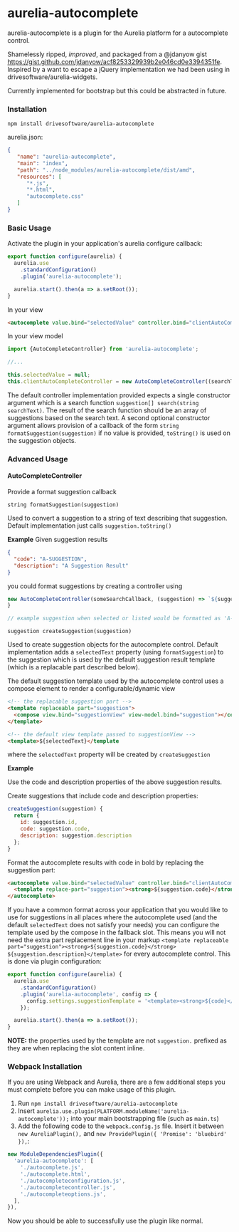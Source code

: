 # aurelia-autocomplete

aurelia-autocomplete is a plugin for the Aurelia platform for a autocomplete control.

Shamelessly ripped, _improved_, and packaged from a @jdanyow gist https://gist.github.com/jdanyow/acf8253329939b2e046cd0e3394351fe. Inspired by a want to escape a jQuery implementation we had been using in drivesoftware/aurelia-widgets.

Currently implemented for bootstrap but this could be abstracted in future.

### Installation

`npm install drivesoftware/aurelia-autocomplete`

aurelia.json:
```json
{
   "name": "aurelia-autocomplete",
   "main": "index",
   "path": "../node_modules/aurelia-autocomplete/dist/amd",
   "resources": [
      "*.js",
      "*.html",
      "autocomplete.css"
   ]
}
```

### Basic Usage

Activate the plugin in your application's aurelia configure callback:

```javascript
export function configure(aurelia) {
  aurelia.use
    .standardConfiguration()
    .plugin('aurelia-autocomplete');

  aurelia.start().then(a => a.setRoot());
}
```

In your view

```html
<autocomplete value.bind="selectedValue" controller.bind="clientAutoCompleteController"></autocomplete>
```

In your view model

```javascript
import {AutoCompleteController} from 'aurelia-autocomplete';

//...

this.selectedValue = null;
this.clientAutoCompleteController = new AutoCompleteController((searchText) => this.clientApi.search(searchText));
```

The default controller implementation provided expects a single constructor argument which is a search function `suggestion[] search(string searchText)`. The result of the search function should be an array of suggestions based on the search text. A second optional constructor argument allows provision of a callback of the form `string formatSuggestion(suggestion)` if no value is provided, `toString()` is used on the suggestion objects.

### Advanced Usage

#### AutoCompleteController

Provide a format suggestion callback

`string formatSuggestion(suggestion)`

Used to convert a suggestion to a string of text describing that suggestion. Default implementation just calls `suggestion.toString()`

**Example**
Given suggestion results 
```json
{
  "code": "A-SUGGESTION",
  "description": "A Suggestion Result"
}
```

you could format suggestions by creating a controller using

```javascript
new AutoCompleteController(someSearchCallback, (suggestion) => `${suggestion.code} ${suggestion.description}`);
}

// example suggestion when selected or listed would be formatted as 'A-SUGGESTION A Suggestion Result'
```

`suggestion createSuggestion(suggestion)`

 Used to create suggestion objects for the autocomplete control. Default implementation adds a `selectedText` property (using `formatSuggestion`) to the suggestion which is used by the default suggestion result template (which is a replacable part described below).

 The default suggestion template used by the autocomplete control uses a compose element to render a configurable/dynamic view
```html
<!-- the replacable suggestion part -->
<template replaceable part="suggestion">
  <compose view.bind="suggestionView" view-model.bind="suggestion"></compose>
</template>

<!-- the default view template passed to suggestionView -->
<template>${selectedText}</template
```
where the `selectedText` property will be created by `createSuggestion`

**Example**

Use the code and description properties of the above suggestion results.

Create suggestions that include code and description properties:
```javascript
createSuggestion(suggestion) {
  return {
    id: suggestion.id,
    code: suggestion.code,
    description: suggestion.description
  };
}
```

Format the autocomplete results with code in bold by replacing the suggestion part:
```html
<autocomplete value.bind="selectedValue" controller.bind="clientAutoCompleteController">
  <template replace-part="suggestion"><strong>${suggestion.code}</strong> ${suggestion.description}</template>
</autocomplete>
```

If you have a common format across your application that you would like to use for suggestions in all places where the autocomplete used (and the default `selectedText` does not satisfy your needs) you can configure the template used by the compose in the fallback slot. This means you will not need the extra part replacement line in your markup `<template replaceable part="suggestion"><strong>${suggestion.code}</strong> ${suggestion.description}</template>` for every autocomplete control. This is done via plugin configuration:

```javascript
export function configure(aurelia) {
  aurelia.use
    .standardConfiguration()
    .plugin('aurelia-autocomplete', config => {
      config.settings.suggestionTemplate = '<template><strong>${code}</strong> ${description}</template>'
    });

  aurelia.start().then(a => a.setRoot());
}
```

**NOTE:** the properties used by the template are not `suggestion.` prefixed as they are when replacing the slot content inline.

### Webpack Installation
If you are using Webpack and Aurelia, there are a few additional steps you must complete before you can make usage of this plugin.

1. Run `npm install drivesoftware/aurelia-autocomplete`
2. Insert `aurelia.use.plugin(PLATFORM.moduleName('aurelia-autocomplete'));` into your main bootstrapping file (such as `main.ts`)
3. Add the following code to the `webpack.config.js` file. Insert it between `new AureliaPlugin(),` and `new ProvidePlugin({ 'Promise': 'bluebird' }),`:
```js
new ModuleDependenciesPlugin({
  'aurelia-autocomplete': [
    './autocomplete.js',
    './autocomplete.html',
    './autocompleteconfiguration.js',
    './autocompletecontroller.js',
    './autocompleteoptions.js',
  ],
}),
```

Now you should be able to successfully use the plugin like normal.

